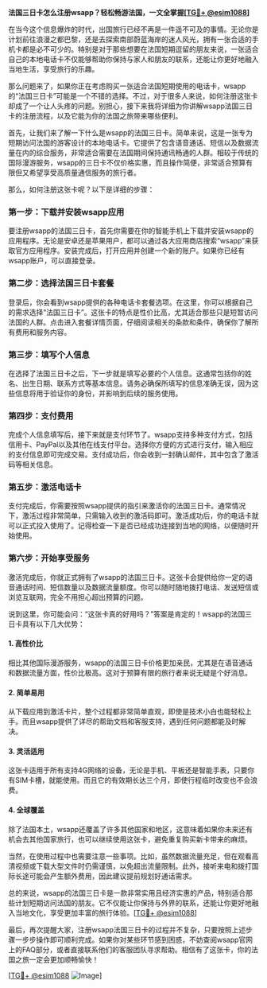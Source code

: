 **法国三日卡怎么注册wsapp？轻松畅游法国，一文全掌握[[TG💪+ @esim1088](https://t.me/s/esim1088)]**

在当今这个信息爆炸的时代，出国旅行已经不再是一件遥不可及的事情。无论你是计划前往浪漫之都巴黎，还是去探索南部蔚蓝海岸的迷人风光，拥有一张合适的手机卡都是必不可少的。特别是对于那些想要在法国短期逗留的朋友来说，一张适合自己的本地电话卡不仅能够帮助你保持与家人和朋友的联系，还能让你更好地融入当地生活，享受旅行的乐趣。

那么问题来了，如果你正在考虑购买一张适合法国短期使用的电话卡，wsapp的“法国三日卡”可能是一个不错的选择。不过，对于很多人来说，如何注册这张卡却成了一个让人头疼的问题。别担心，接下来我将详细为你讲解wsapp法国三日卡的注册流程，以及它能为你的法国之旅带来哪些便利。

首先，让我们来了解一下什么是wsapp的法国三日卡。简单来说，这是一张专为短期访问法国的游客设计的本地电话卡。它提供了包含语音通话、短信以及数据流量在内的综合服务，非常适合需要在法国期间保持通讯畅通的人群。相较于传统的国际漫游服务，wsapp的三日卡不仅价格实惠，而且操作简便，非常适合预算有限但又希望享受高质量通信服务的旅行者。

那么，如何注册这张卡呢？以下是详细的步骤：

### **第一步：下载并安装wsapp应用**
要注册wsapp的法国三日卡，首先你需要在你的智能手机上下载并安装wsapp的应用程序。无论是安卓还是苹果用户，都可以通过各大应用商店搜索“wsapp”来获取官方应用程序。安装完成后，打开应用并创建一个新的账户。如果你已经有wsapp账户，可以直接登录。

### **第二步：选择法国三日卡套餐**
登录后，你会看到wsapp提供的各种电话卡套餐选项。在这里，你可以根据自己的需求选择“法国三日卡”。这张卡的特点是性价比高，尤其适合那些只是短暂访问法国的人群。点击进入套餐详情页面，仔细阅读相关的条款和条件，确保你了解所有费用和服务内容。

### **第三步：填写个人信息**
在选择了法国三日卡之后，下一步就是填写必要的个人信息。这通常包括你的姓名、出生日期、联系方式等基本信息。请务必确保所填写的信息准确无误，因为这些信息将用于验证你的身份，并影响到后续的服务使用。

### **第四步：支付费用**
完成个人信息填写后，接下来就是支付环节了。wsapp支持多种支付方式，包括信用卡、PayPal以及其他在线支付平台。选择你方便的方式进行支付，输入相应的支付信息即可完成交易。支付成功后，你会收到一封确认邮件，其中包含了激活码等相关信息。

### **第五步：激活电话卡**
支付完成后，你需要按照wsapp提供的指引来激活你的法国三日卡。通常情况下，激活过程非常简单，只需输入收到的激活码即可。激活成功后，你的电话卡就可以正式投入使用了。记得检查一下是否已经成功连接到当地的网络，以便随时开始使用。

### **第六步：开始享受服务**
激活完成后，你就正式拥有了wsapp的法国三日卡。这张卡会提供给你一定的语音通话时间、短信数量以及数据流量额度。你可以随时随地拨打电话、发送短信或浏览互联网，完全不用担心超出预算的问题。

说到这里，你可能会问：“这张卡真的好用吗？”答案是肯定的！wsapp的法国三日卡具有以下几大优势：

#### **1. 高性价比**
相比其他国际漫游服务，wsapp的法国三日卡价格更加亲民，尤其是在语音通话和数据流量方面，性价比极高。这对于预算有限的旅行者来说无疑是个好消息。

#### **2. 简单易用**
从下载应用到激活卡片，整个过程都非常简单直观，即使是技术小白也能轻松上手。而且wsapp提供了详尽的帮助文档和客服支持，遇到任何问题都能及时解决。

#### **3. 灵活适用**
这张卡适用于所有支持4G网络的设备，无论是手机、平板还是智能手表，只要你有SIM卡槽，就能使用。而且它的有效期长达三个月，即使行程临时改变也不会浪费。

#### **4. 全球覆盖**
除了法国本土，wsapp还覆盖了许多其他国家和地区，这意味着如果你未来还有机会去其他国家旅行，也可以继续使用这张卡，避免重复购买新卡带来的麻烦。

当然，在使用过程中也需要注意一些事项。比如，虽然数据流量充足，但在观看高清视频或下载大型文件时仍需谨慎，以免超出流量限制。此外，接听来电和拨打国际长途可能会产生额外费用，因此建议提前规划好通话需求。

总的来说，wsapp的法国三日卡是一款非常实用且经济实惠的产品，特别适合那些计划短期访问法国的朋友。它不仅能让你保持与外界的联系，还能让你更好地融入当地文化，享受更加丰富的旅行体验。[[TG💪+ @esim1088](https://t.me/s/esim1088)]

最后，再次提醒大家，注册wsapp法国三日卡的过程并不复杂，只要按照上述步骤一步步操作即可顺利完成。如果你对某些环节感到困惑，不妨查阅wsapp官网上的FAQ部分，或者直接联系他们的客服团队寻求帮助。相信有了这张卡，你的法国之旅一定会更加顺畅愉快！

[[TG💪+ @esim1088](https://t.me/s/esim1088) ![Image](https://i.postimg.cc/4NQfJmqS/Snipaste-2025-05-13-00-14-12.png)]